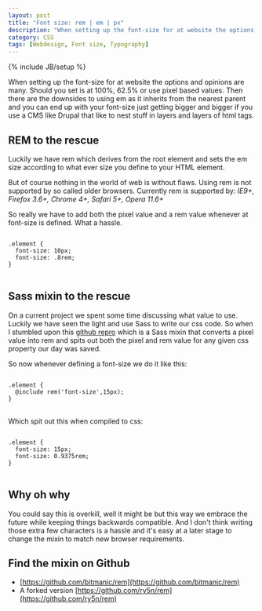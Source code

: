 ```yaml
---
layout: post
title: "Font size: rem | em | px"
description: "When setting up the font-size for at website the options and opinions are many."
category: CSS
tags: [Webdesign, Font size, Typography]
---
```

{% include JB/setup %}

When setting up the font-size for at website the options and opinions are many. Should you set is at 100%, 62.5% or use pixel based values. Then there are the downsides to using em as it inherits from the nearest parent and you can end up with your font-size just getting bigger and bigger if you use a CMS like Drupal that like to nest stuff in layers and layers of html tags.

## REM to the rescue

Luckily we have rem which derives from the root element and sets the em size according to what ever size you define to your HTML element.

But of course nothing in the world of web is without flaws. Using rem is not supported by so called older browsers. Currently rem is supported by: _IE9+, Firefox 3.6+, Chrome 4+, Safari 5+, Opera 11.6+_

So really we have to add both the pixel value and a rem value whenever at font-size is defined. What a hassle.

<pre>
<code class="css">
.element {
  font-size: 10px;
  font-size: .8rem;
}
</code>
</pre>

## Sass mixin to the rescue

On a current project we spent some time discussing what value to use. Luckily we have seen the light and use Sass to write our css code. So when I stumbled upon this [github repro](https://github.com/bitmanic/rem) which is a Sass mixin that converts a pixel value into rem and spits out both the pixel and rem value for any given css property our day was saved.

So now whenever defining a font-size we do it like this:

<pre>
<code class="css">
.element {
  @include rem('font-size',15px);
}
</code>
</pre>

Which spit out this when compiled to css:

<pre>
<code class="css">
.element {
  font-size: 15px;
  font-size: 0.9375rem;
}
</code>
</pre>

## Why oh why

You could say this is overkill, well it might be but this way we embrace the future while keeping things backwards compatible. And I don't think writing those extra few characters is a hassle and it's easy at a later stage to change the mixin to match new browser requirements.

## Find the mixin on Github

- [https://github.com/bitmanic/rem](https://github.com/bitmanic/rem)
- A forked version [https://github.com/ry5n/rem](https://github.com/ry5n/rem)
